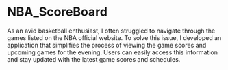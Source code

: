 # NBA_ScoreBoard

As an avid basketball enthusiast, I often struggled to navigate through the games listed on the NBA official website. To solve this issue, 
I developed an application that simplifies the process of viewing the game scores and upcoming games for the evening. 
Users can easily access this information and stay updated with the latest game scores and schedules.
